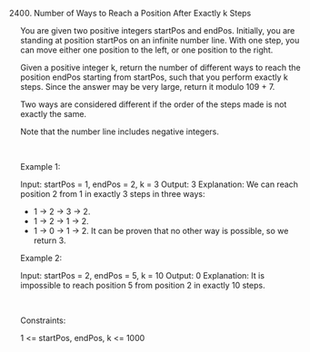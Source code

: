 2400. Number of Ways to Reach a Position After Exactly k Steps

You are given two positive integers startPos and endPos. Initially, you are standing at position startPos on an infinite number line. With one step, you can move either one position to the left, or one position to the right.

Given a positive integer k, return the number of different ways to reach the position endPos starting from startPos, such that you perform exactly k steps. Since the answer may be very large, return it modulo 109 + 7.

Two ways are considered different if the order of the steps made is not exactly the same.

Note that the number line includes negative integers.

 

Example 1:

Input: startPos = 1, endPos = 2, k = 3
Output: 3
Explanation: We can reach position 2 from 1 in exactly 3 steps in three ways:
- 1 -> 2 -> 3 -> 2.
- 1 -> 2 -> 1 -> 2.
- 1 -> 0 -> 1 -> 2.
It can be proven that no other way is possible, so we return 3.

Example 2:

Input: startPos = 2, endPos = 5, k = 10
Output: 0
Explanation: It is impossible to reach position 5 from position 2 in exactly 10 steps.


 

Constraints:

1 <= startPos, endPos, k <= 1000